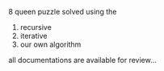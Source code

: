 8 queen puzzle solved using the 

1. recursive 
2. iterative 
3. our own algorithm 

all documentations are available for review...
